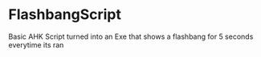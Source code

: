 # FlashbangScript
Basic AHK Script turned into an Exe that shows a flashbang for 5 seconds everytime its ran
